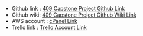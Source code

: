 * Github link : [409 Capstone Project Github Link](https://github.com/JosmiJose14/dgl-409-capstone-project-JosmiJose14)
* Github wiki:  [409 Capstone Project Github Wiki Link](https://github.com/nic-dgl409-wi24/dgl-409-capstone-project-JosmiJose14/wiki)
* AWS account : [cPanel Link](https://dgl409.jjose.imgd.ca/)
* Trello link : [Trello Account Link](https://trello.com/u/josmijose2)
